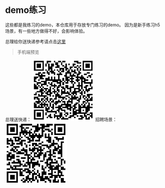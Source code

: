 # demo练习

这些都是我练习的demo，本仓库用于存放专门练习的demo。
因为是新手练习h5场景，有一些地方做得不好，会影响体验。

总理给你送快递参考请点击[这里](http://card.mugeda.com/campaigns/5667fbc1a3664ee324000086/20160305100848/56dae801a3664e9a650003f2/index.html)

> 手机端预览

总理送快递： 
![code](./static/courier-h5.png) 
招聘场景：
![code](./static/job-h5.png) 